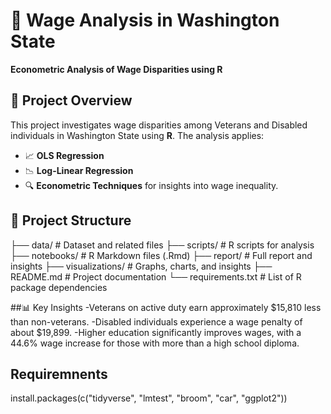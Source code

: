 # 💼 Wage Analysis in Washington State
**Econometric Analysis of Wage Disparities using R**

## 🚀 Project Overview
This project investigates wage disparities among Veterans and Disabled individuals in Washington State using **R**. The analysis applies:

- 📈 **OLS Regression**
- 📉 **Log-Linear Regression**
- 🔍 **Econometric Techniques** for insights into wage inequality.

## 📂 Project Structure
├── data/ # Dataset and related files
├── scripts/ # R scripts for analysis
├── notebooks/ # R Markdown files (.Rmd) 
├── report/ # Full report and insights
├── visualizations/ # Graphs, charts, and insights
├── README.md # Project documentation 
└── requirements.txt # List of R package dependencies

##📊 Key Insights
-Veterans on active duty earn approximately $15,810 less than non-veterans.
-Disabled individuals experience a wage penalty of about $19,899.
-Higher education significantly improves wages, with a 44.6% wage increase for those with more than a high school diploma.

## Requiremnents
install.packages(c("tidyverse", "lmtest", "broom", "car", "ggplot2"))

